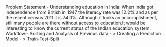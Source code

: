Problem Statement:- Understanding education in India: When India got independence from British in 1947 the literacy rate was 12.2% and as per the recent census 2011 it is 74.0%. Although it looks an accomplishment, still many people are there without access to education.It would be interesting to know the current status of the Indian education system.
Workflow:- Sorting and Analysis of Previous data - > Creating a Prediction Model - > Train-Test-Split
